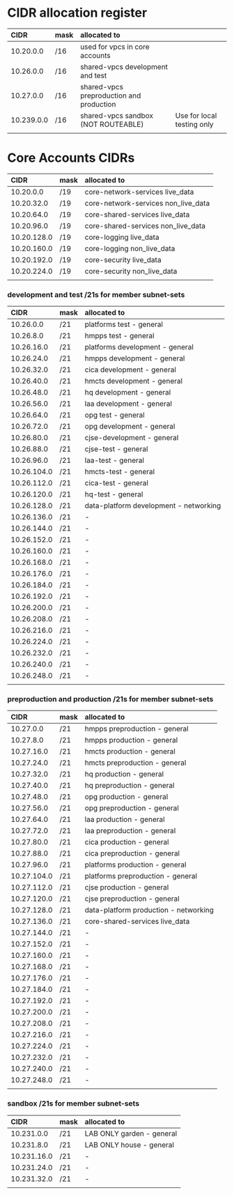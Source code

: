 # CIDR allocation register

| CIDR       | mask | allocated to                             |                            |
| :--------- | :--- | :--------------------------------------- | -------------------------- |
| 10.20.0.0  | /16  | used for vpcs in core accounts           |                            |
| 10.26.0.0  | /16  | shared-vpcs development and test         |                            |
| 10.27.0.0  | /16  | shared-vpcs preproduction and production |                            |
| 10.239.0.0 | /16  | shared-vpcs sandbox (NOT ROUTEABLE)      | Use for local testing only |
|            |      |                                          |                            |

# Core Accounts CIDRs

| CIDR        | mask | allocated to                        |
| :---------- | :--- | :---------------------------------- |
| 10.20.0.0   | /19  | core-network-services live_data     |
| 10.20.32.0  | /19  | core-network-services non_live_data |
| 10.20.64.0  | /19  | core-shared-services live_data      |
| 10.20.96.0  | /19  | core-shared-services non_live_data  |
| 10.20.128.0 | /19  | core-logging live_data              |
| 10.20.160.0 | /19  | core-logging non_live_data          |
| 10.20.192.0 | /19  | core-security live_data             |
| 10.20.224.0 | /19  | core-security non_live_data         |
|             |      |                                     |

### development and test /21s for member subnet-sets

| CIDR        | mask | allocated to                           |
| :---------- | :--- | :------------------------------------- |
| 10.26.0.0   | /21  | platforms test - general               |
| 10.26.8.0   | /21  | hmpps test - general                   |
| 10.26.16.0  | /21  | platforms development - general        |
| 10.26.24.0  | /21  | hmpps development - general            |
| 10.26.32.0  | /21  | cica development - general             |
| 10.26.40.0  | /21  | hmcts development - general            |
| 10.26.48.0  | /21  | hq development - general               |
| 10.26.56.0  | /21  | laa development - general              |
| 10.26.64.0  | /21  | opg test - general                     |
| 10.26.72.0  | /21  | opg development - general              |
| 10.26.80.0  | /21  | cjse-development - general             |
| 10.26.88.0  | /21  | cjse-test - general                    |
| 10.26.96.0  | /21  | laa-test - general                     |
| 10.26.104.0 | /21  | hmcts-test - general                   |
| 10.26.112.0 | /21  | cica-test - general                    |
| 10.26.120.0 | /21  | hq-test - general                      |
| 10.26.128.0 | /21  | data-platform development - networking |
| 10.26.136.0 | /21  | -                                      |
| 10.26.144.0 | /21  | -                                      |
| 10.26.152.0 | /21  | -                                      |
| 10.26.160.0 | /21  | -                                      |
| 10.26.168.0 | /21  | -                                      |
| 10.26.176.0 | /21  | -                                      |
| 10.26.184.0 | /21  | -                                      |
| 10.26.192.0 | /21  | -                                      |
| 10.26.200.0 | /21  | -                                      |
| 10.26.208.0 | /21  | -                                      |
| 10.26.216.0 | /21  | -                                      |
| 10.26.224.0 | /21  | -                                      |
| 10.26.232.0 | /21  | -                                      |
| 10.26.240.0 | /21  | -                                      |
| 10.26.248.0 | /21  | -                                      |
|             |      |                                        |

### preproduction and production /21s for member subnet-sets

| CIDR        | mask | allocated to                          |
| :---------- | :--- | :------------------------------------ |
| 10.27.0.0   | /21  | hmpps preproduction - general         |
| 10.27.8.0   | /21  | hmpps production - general            |
| 10.27.16.0  | /21  | hmcts production - general            |
| 10.27.24.0  | /21  | hmcts preproduction - general         |
| 10.27.32.0  | /21  | hq production - general               |
| 10.27.40.0  | /21  | hq preproduction - general            |
| 10.27.48.0  | /21  | opg production - general              |
| 10.27.56.0  | /21  | opg preproduction - general           |
| 10.27.64.0  | /21  | laa production - general              |
| 10.27.72.0  | /21  | laa preproduction - general           |
| 10.27.80.0  | /21  | cica production - general             |
| 10.27.88.0  | /21  | cica preproduction - general          |
| 10.27.96.0  | /21  | platforms production - general        |
| 10.27.104.0 | /21  | platforms preproduction - general     |
| 10.27.112.0 | /21  | cjse production - general             |
| 10.27.120.0 | /21  | cjse preproduction - general          |
| 10.27.128.0 | /21  | data-platform production - networking |
| 10.27.136.0 | /21  | core-shared-services live_data        |
| 10.27.144.0 | /21  | -                                     |
| 10.27.152.0 | /21  | -                                     |
| 10.27.160.0 | /21  | -                                     |
| 10.27.168.0 | /21  | -                                     |
| 10.27.176.0 | /21  | -                                     |
| 10.27.184.0 | /21  | -                                     |
| 10.27.192.0 | /21  | -                                     |
| 10.27.200.0 | /21  | -                                     |
| 10.27.208.0 | /21  | -                                     |
| 10.27.216.0 | /21  | -                                     |
| 10.27.224.0 | /21  | -                                     |
| 10.27.232.0 | /21  | -                                     |
| 10.27.240.0 | /21  | -                                     |
| 10.27.248.0 | /21  | -                                     |
|             |      |                                       |

### sandbox /21s for member subnet-sets

| CIDR        | mask | allocated to              |
| :---------- | :--- | :------------------------ |
| 10.231.0.0  | /21  | LAB ONLY garden - general |
| 10.231.8.0  | /21  | LAB ONLY house - general  |
| 10.231.16.0 | /21  | -                         |
| 10.231.24.0 | /21  | -                         |
| 10.231.32.0 | /21  | -                         |
|             |      |                           |
